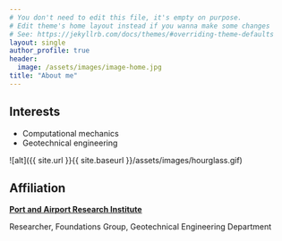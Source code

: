 ```yaml
---
# You don't need to edit this file, it's empty on purpose.
# Edit theme's home layout instead if you wanna make some changes
# See: https://jekyllrb.com/docs/themes/#overriding-theme-defaults
layout: single
author_profile: true
header:
  image: /assets/images/image-home.jpg
title: "About me"
---
```


## Interests

* Computational mechanics
* Geotechnical engineering

![alt]({{ site.url }}{{ site.baseurl }}/assets/images/hourglass.gif)

## Affiliation

**[Port and Airport Research Institute](https://www.pari.go.jp/en/)**

Researcher, Foundations Group, Geotechnical Engineering Department
